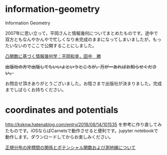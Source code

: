 # information-geometry
Information Geometry

2007年に思い立って，平岡さんと情報幾何についてまとめたものです。途中で双方ともなんやかんやで忙しくなり未完成のままになってしまいましたが，もったいないのでここで公開することにしました。

[凸関数に基づく情報幾何学：平岡和幸，田中　勝](/j-unify.pdf)

~~出版社の方で出版してもいいよというところが，万が一あればお知らせください。~~

お問合せ頂きありがとうございました。お陰さまで出版社が決まりました。完成までしばらくお持ちください。


# coordinates and potentials
http://ksknw.hatenablog.com/entry/2018/08/14/101535 を参考に作り直してみたものです。iOSならばCarnetsで動作させると便利です。jupyter notebookで動作します。ダウンロードしてからお楽しみください。

[正規分布の座標間の関係とポテンシャル関数および測地線について](/infogeo01.ipynb)
